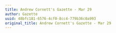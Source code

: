 ```yaml
---
title: Andrew Cornett's Gazette - Mar 29
author: Gazette
uuid: 48bfc181-6576-4cf0-8cc4-779b36c0a993
original_title: Andrew Cornett's Gazette - Mar 29
---
```


